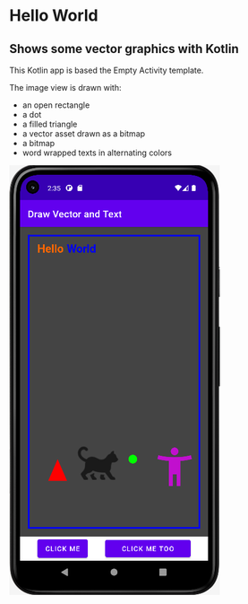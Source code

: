 # Hello World

## Shows some vector graphics with Kotlin

This Kotlin app is based the Empty Activity template.

The image view is drawn with:
 * an open rectangle
 * a dot
 * a filled triangle
 * a vector asset drawn as a bitmap
 * a bitmap
 * word wrapped texts in alternating colors


![retrieve_image](doc/draw_vector.png)


